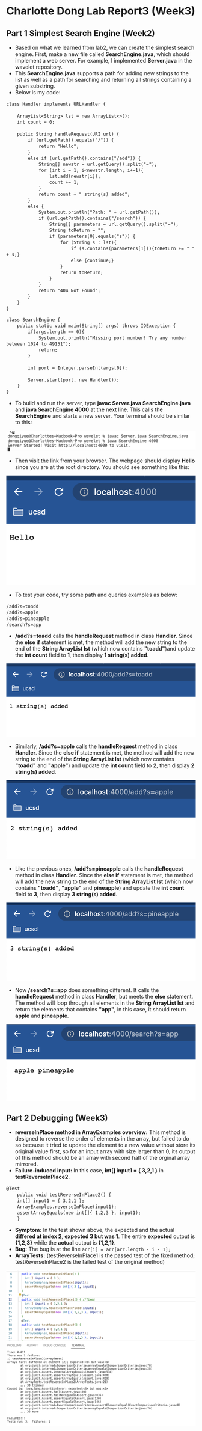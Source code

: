 # Charlotte Dong Lab Report3 (Week3)  
  
## Part 1 Simplest Search Engine (Week2)  
* Based on what we learned from lab2, we can create the simplest search engine. First, make a new file called **SearchEngine.java**, which should implement a web server. For example, I implemented **Server.java** in the wavelet repository.  
* This **SearchEngine.java** supports a path for adding new strings to the list as well as a path for searching and returning all strings containing a given substring.  
* Below is my code:  
  
```
class Handler implements URLHandler {

    ArrayList<String> lst = new ArrayList<>();
    int count = 0;

    public String handleRequest(URI url) {
        if (url.getPath().equals("/")) {
            return "Hello";
        }
        else if (url.getPath().contains("/add")) {
            String[] newstr = url.getQuery().split("=");
            for (int i = 1; i<newstr.length; i+=1){
                lst.add(newstr[i]);
                count += 1;
            }
            return count + " string(s) added";
        }
        else {
            System.out.println("Path: " + url.getPath());
            if (url.getPath().contains("/search")) {
                String[] parameters = url.getQuery().split("=");
                String toReturn = "";
                if (parameters[0].equals("s")) {
                    for (String s : lst){
                        if (s.contains(parameters[1])){toReturn += " " + s;}
                        else {continue;}
                    }
                    return toReturn;
                }
            }
            return "404 Not Found";
        }
    }
}
```  
```
class SearchEngine {
    public static void main(String[] args) throws IOException {
        if(args.length == 0){
            System.out.println("Missing port number! Try any number between 1024 to 49151");
            return;
        }

        int port = Integer.parseInt(args[0]);

        Server.start(port, new Handler());
    }
}
```  
* To build and run the server, type **javac Server.java SearchEngine.java** and **java SearchEngine 4000** at the next line. This calls the **SearchEngine** and starts a new server. Your terminal should be similar to this:  
  
![Image](lab2-screenshots/commandlinelink.png)  
  
* Then visit the link from your browser. The webpage should display **Hello** since you are at the root directory. You should see something like this:  
  
![Image](lab2-screenshots/newhello.png)  
  
* To test your code, try some path and queries examples as below:  
```
/add?s=toadd  
/add?s=apple  
/add?s=pineapple  
/search?s=app  
```  
* **/add?s=toadd** calls the **handleRequest** method in class **Handler**. Since the **else if** statement is met, the method will add the new string to the end of the **String ArrayList lst** (which now contains **"toadd"**)and update the **int count** field to **1**, then display **1 string(s) added**.  
  
![Image](lab2-screenshots/newtoadd.png)  
  
* Similarly, **/add?s=apple** calls the **handleRequest** method in class **Handler**. Since the **else if** statement is met, the method will add the new string to the end of the **String ArrayList lst** (which now contains **"toadd"** and **"apple"**) and update the **int count** field to **2**, then display **2 string(s) added**.  
  
![Image](lab2-screenshots/newapple.png)  
  
* Like the previous ones, **/add?s=pineapple** calls the **handleRequest** method in class **Handler**. Since the **else if** statement is met, the method will add the new string to the end of the **String ArrayList lst** (which now contains **"toadd"**, **"apple"** and **pineapple**) and update the **int count** field to **3**, then display **3 string(s) added**.  
  
![Image](lab2-screenshots/newpineapple.png)  
  
* Now **/search?s=app** does something different. It calls the **handleRequest** method in class **Handler**, but meets the **else** statement. The method will loop through all elements in the **String ArrayList lst** and return the elements that contains **"app"**, in this case, it should return **apple** and **pineapple**.  
  
![Image](lab2-screenshots/newsearch.png)  
  
  
## Part 2 Debugging (Week3)  
* **reverseInPlace method in ArrayExamples overview:** This method is designed to reverse the order of elements in the array, but failed to do so because it tried to update the element to a new value without store its original value first, so for an input array with size larger than 0, its output of this method should be an array with second half of the orginal array mirrored.  
* **Failure-induced input:** In this case, **int[] input1 = { 3,2,1 }** in **testReverseInPlace2**.  
```
@Test 
	public void testReverseInPlace2() {
    int[] input1 = { 3,2,1 };
    ArrayExamples.reverseInPlace(input1);
    assertArrayEquals(new int[]{ 1,2,3 }, input1);
	}
```  
* **Symptom:** In the test shown above, the expected and the actual **differed at index 2**, **expected 3 but was 1**. The entire **expected** output is **{1,2,3}** while the **actual** output is **{1,2,1}**.  
* **Bug:** The bug is at the line ```arr[i] = arr[arr.length - i - 1];```   
* **ArrayTests:** (testReverseInPlace1 is the passed test of the fixed method; testReverseInPlace2 is the failed test of the original method)  
  
![Image](lab3-screenshots/arrtests.png)  
  



